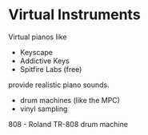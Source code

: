 # Virtual Instruments

Virtual pianos like 

- Keyscape
- Addictive Keys
- Spitfire Labs (free) 

provide realistic piano sounds.

- drum machines (like the MPC)
- vinyl sampling

808 - Roland TR-808 drum machine
